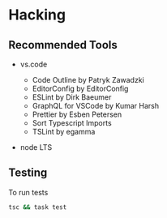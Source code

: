 # Hacking

## Recommended Tools

* vs.code

  * Code Outline by Patryk Zawadzki
  * EditorConfig by EditorConfig
  * ESLint by Dirk Baeumer
  * GraphQL for VSCode by Kumar Harsh
  * Prettier by Esben Petersen
  * Sort Typescript Imports
  * TSLint by egamma

* node LTS

## Testing

To run tests

```sh
tsc && task test
```

